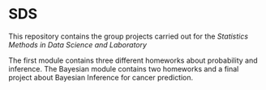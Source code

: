 # SDS
This repository contains the group projects carried out for the *Statistics Methods in Data Science and Laboratory*

The first module contains three different homeworks about probability and inference.
The Bayesian module contains two homeworks and a final project about Bayesian Inference for cancer prediction.
